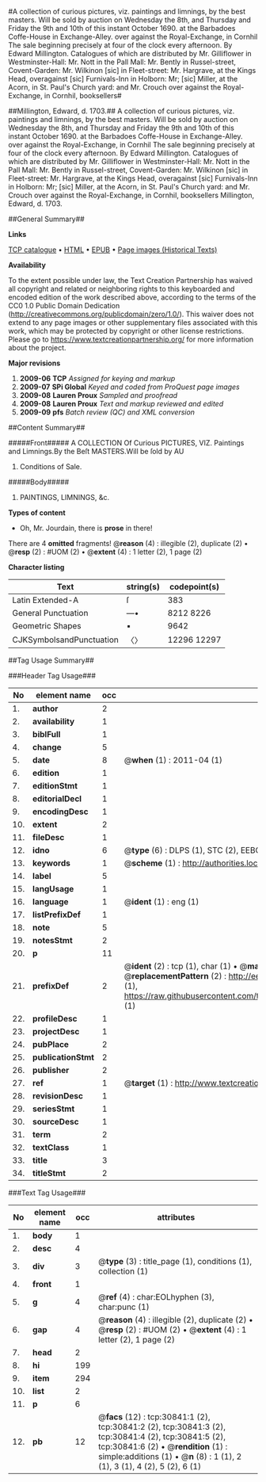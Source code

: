 #A collection of curious pictures, viz. paintings and limnings, by the best masters. Will be sold by auction on Wednesday the 8th, and Thursday and Friday the 9th and 10th of this instant October 1690. at the Barbadoes Coffe-House in Exchange-Alley. over against the Royal-Exchange, in Cornhil The sale beginning precisely at four of the clock every afternoon. By Edward Millington. Catalogues of which are distributed by Mr. Gilliflower in Westminster-Hall: Mr. Nott in the Pall Mall: Mr. Bently in Russel-street, Covent-Garden: Mr. Wilkinon [sic] in Fleet-street: Mr. Hargrave, at the Kings Head, overagainst [sic] Furnivals-Inn in Holborn: Mr; [sic] Miller, at the Acorn, in St. Paul's Church yard: and Mr. Crouch over against the Royal-Exchange, in Cornhil, booksellers#

##Millington, Edward, d. 1703.##
A collection of curious pictures, viz. paintings and limnings, by the best masters. Will be sold by auction on Wednesday the 8th, and Thursday and Friday the 9th and 10th of this instant October 1690. at the Barbadoes Coffe-House in Exchange-Alley. over against the Royal-Exchange, in Cornhil The sale beginning precisely at four of the clock every afternoon. By Edward Millington. Catalogues of which are distributed by Mr. Gilliflower in Westminster-Hall: Mr. Nott in the Pall Mall: Mr. Bently in Russel-street, Covent-Garden: Mr. Wilkinon [sic] in Fleet-street: Mr. Hargrave, at the Kings Head, overagainst [sic] Furnivals-Inn in Holborn: Mr; [sic] Miller, at the Acorn, in St. Paul's Church yard: and Mr. Crouch over against the Royal-Exchange, in Cornhil, booksellers
Millington, Edward, d. 1703.

##General Summary##

**Links**

[TCP catalogue](http://www.ota.ox.ac.uk/tcp/)  • 
[HTML](http://tei.it.ox.ac.uk/tcp/Texts-HTML/free/A33/A33809.html)  • 
[EPUB](http://tei.it.ox.ac.uk/tcp/Texts-EPUB/free/A33/A33809.epub) • 
[Page images (Historical Texts)](https://historicaltexts.jisc.ac.uk/eebo-99826438e)

**Availability**

To the extent possible under law, the Text Creation Partnership has waived all copyright and related or neighboring rights to this keyboarded and encoded edition of the work described above, according to the terms of the CC0 1.0 Public Domain Dedication (http://creativecommons.org/publicdomain/zero/1.0/). This waiver does not extend to any page images or other supplementary files associated with this work, which may be protected by copyright or other license restrictions. Please go to https://www.textcreationpartnership.org/ for more information about the project.

**Major revisions**

1. __2009-06__ __TCP__ *Assigned for keying and markup*
1. __2009-07__ __SPi Global__ *Keyed and coded from ProQuest page images*
1. __2009-08__ __Lauren Proux__ *Sampled and proofread*
1. __2009-08__ __Lauren Proux__ *Text and markup reviewed and edited*
1. __2009-09__ __pfs__ *Batch review (QC) and XML conversion*

##Content Summary##

#####Front#####
A COLLECTION Of Curious PICTURES, VIZ. Paintings and Limnings.By the Beſt MASTERS.Will be ſold by AU
1. Conditions of Sale.

#####Body#####

1. PAINTINGS, LIMNINGS, &c.

**Types of content**

  * Oh, Mr. Jourdain, there is **prose** in there!

There are 4 **omitted** fragments! 
 @__reason__ (4) : illegible (2), duplicate (2)  •  @__resp__ (2) : #UOM (2)  •  @__extent__ (4) : 1 letter (2), 1 page (2)

**Character listing**


|Text|string(s)|codepoint(s)|
|---|---|---|
|Latin Extended-A|ſ|383|
|General Punctuation|—•|8212 8226|
|Geometric Shapes|▪|9642|
|CJKSymbolsandPunctuation|〈〉|12296 12297|

##Tag Usage Summary##

###Header Tag Usage###

|No|element name|occ|attributes|
|---|---|---|---|
|1.|__author__|2||
|2.|__availability__|1||
|3.|__biblFull__|1||
|4.|__change__|5||
|5.|__date__|8| @__when__ (1) : 2011-04 (1)|
|6.|__edition__|1||
|7.|__editionStmt__|1||
|8.|__editorialDecl__|1||
|9.|__encodingDesc__|1||
|10.|__extent__|2||
|11.|__fileDesc__|1||
|12.|__idno__|6| @__type__ (6) : DLPS (1), STC (2), EEBO-CITATION (1), PROQUEST (1), VID (1)|
|13.|__keywords__|1| @__scheme__ (1) : http://authorities.loc.gov/ (1)|
|14.|__label__|5||
|15.|__langUsage__|1||
|16.|__language__|1| @__ident__ (1) : eng (1)|
|17.|__listPrefixDef__|1||
|18.|__note__|5||
|19.|__notesStmt__|2||
|20.|__p__|11||
|21.|__prefixDef__|2| @__ident__ (2) : tcp (1), char (1)  •  @__matchPattern__ (2) : ([0-9\-]+):([0-9IVX]+) (1), (.+) (1)  •  @__replacementPattern__ (2) : http://eebo.chadwyck.com/downloadtiff?vid=$1&page=$2 (1), https://raw.githubusercontent.com/textcreationpartnership/Texts/master/tcpchars.xml#$1 (1)|
|22.|__profileDesc__|1||
|23.|__projectDesc__|1||
|24.|__pubPlace__|2||
|25.|__publicationStmt__|2||
|26.|__publisher__|2||
|27.|__ref__|1| @__target__ (1) : http://www.textcreationpartnership.org/docs/. (1)|
|28.|__revisionDesc__|1||
|29.|__seriesStmt__|1||
|30.|__sourceDesc__|1||
|31.|__term__|2||
|32.|__textClass__|1||
|33.|__title__|3||
|34.|__titleStmt__|2||


###Text Tag Usage###

|No|element name|occ|attributes|
|---|---|---|---|
|1.|__body__|1||
|2.|__desc__|4||
|3.|__div__|3| @__type__ (3) : title_page (1), conditions (1), collection (1)|
|4.|__front__|1||
|5.|__g__|4| @__ref__ (4) : char:EOLhyphen (3), char:punc (1)|
|6.|__gap__|4| @__reason__ (4) : illegible (2), duplicate (2)  •  @__resp__ (2) : #UOM (2)  •  @__extent__ (4) : 1 letter (2), 1 page (2)|
|7.|__head__|2||
|8.|__hi__|199||
|9.|__item__|294||
|10.|__list__|2||
|11.|__p__|6||
|12.|__pb__|12| @__facs__ (12) : tcp:30841:1 (2), tcp:30841:2 (2), tcp:30841:3 (2), tcp:30841:4 (2), tcp:30841:5 (2), tcp:30841:6 (2)  •  @__rendition__ (1) : simple:additions (1)  •  @__n__ (8) : 1 (1), 2 (1), 3 (1), 4 (2), 5 (2), 6 (1)|
